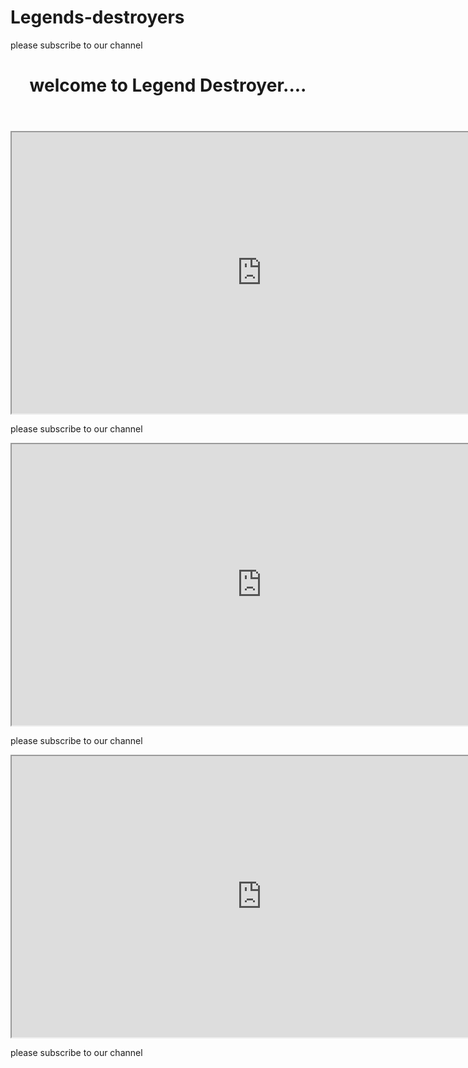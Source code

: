 # Legends-destroyers
please subscribe to our channel
<!DOCTYPE html>
<html>
<head>
  <title>YouTube Homepage</title>
</head>
<body>
  <header>
    <h1>welcome to Legend Destroyer....</h1>
  </header>
  
  <main>
    <iframe src="https://www.youtube.com/embed/s5lecqmQ_1c" width="800" height="450"></iframe>
  </main>
  <footer>
    <p>please subscribe to our channel</p>
  </footer>
  <main>
    <iframe src="https://www.youtube.com/embed/sgriHF7R35o" width="800" height="450"></iframe>
  </main>
  <footer>
    <p>please subscribe to our channel</p>
  </footer>
  <main>
    <iframe src="https://www.youtube.com/embed/FvYp4GRvrTM" width="800" height="450"></iframe>
  </main>
  <footer>
    <p>please subscribe to our channel</p>
  </footer>
  
  

</body>
</html>
